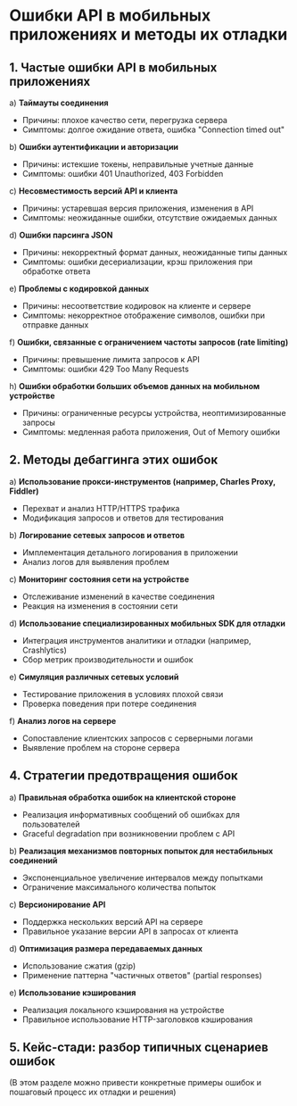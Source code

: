 # Ошибки API в мобильных приложениях и методы их отладки

## 1. Частые ошибки API в мобильных приложениях

a) **Таймауты соединения**
   - Причины: плохое качество сети, перегрузка сервера
   - Симптомы: долгое ожидание ответа, ошибка "Connection timed out"

b) **Ошибки аутентификации и авторизации**
   - Причины: истекшие токены, неправильные учетные данные
   - Симптомы: ошибки 401 Unauthorized, 403 Forbidden

c) **Несовместимость версий API и клиента**
   - Причины: устаревшая версия приложения, изменения в API
   - Симптомы: неожиданные ошибки, отсутствие ожидаемых данных

d) **Ошибки парсинга JSON**
   - Причины: некорректный формат данных, неожиданные типы данных
   - Симптомы: ошибки десериализации, крэш приложения при обработке ответа

e) **Проблемы с кодировкой данных**
   - Причины: несоответствие кодировок на клиенте и сервере
   - Симптомы: некорректное отображение символов, ошибки при отправке данных

f) **Ошибки, связанные с ограничением частоты запросов (rate limiting)**
   - Причины: превышение лимита запросов к API
   - Симптомы: ошибки 429 Too Many Requests

h) **Ошибки обработки больших объемов данных на мобильном устройстве**
   - Причины: ограниченные ресурсы устройства, неоптимизированные запросы
   - Симптомы: медленная работа приложения, Out of Memory ошибки

## 2. Методы дебаггинга этих ошибок

a) **Использование прокси-инструментов (например, Charles Proxy, Fiddler)**
   - Перехват и анализ HTTP/HTTPS трафика
   - Модификация запросов и ответов для тестирования

b) **Логирование сетевых запросов и ответов**
   - Имплементация детального логирования в приложении
   - Анализ логов для выявления проблем

c) **Мониторинг состояния сети на устройстве**
   - Отслеживание изменений в качестве соединения
   - Реакция на изменения в состоянии сети

d) **Использование специализированных мобильных SDK для отладки**
   - Интеграция инструментов аналитики и отладки (например, Crashlytics)
   - Сбор метрик производительности и ошибок

e) **Симуляция различных сетевых условий**
   - Тестирование приложения в условиях плохой связи
   - Проверка поведения при потере соединения

f) **Анализ логов на сервере**
   - Сопоставление клиентских запросов с серверными логами
   - Выявление проблем на стороне сервера

## 4. Стратегии предотвращения ошибок

a) **Правильная обработка ошибок на клиентской стороне**
   - Реализация информативных сообщений об ошибках для пользователей
   - Graceful degradation при возникновении проблем с API

b) **Реализация механизмов повторных попыток для нестабильных соединений**
   - Экспоненциальное увеличение интервалов между попытками
   - Ограничение максимального количества попыток

c) **Версионирование API**
   - Поддержка нескольких версий API на сервере
   - Правильное указание версии API в запросах от клиента

d) **Оптимизация размера передаваемых данных**
   - Использование сжатия (gzip)
   - Применение паттерна "частичных ответов" (partial responses)

e) **Использование кэширования**
   - Реализация локального кэширования на устройстве
   - Правильное использование HTTP-заголовков кэширования

## 5. Кейс-стади: разбор типичных сценариев ошибок

(В этом разделе можно привести конкретные примеры ошибок и пошаговый процесс их отладки и решения)